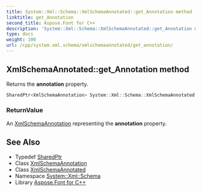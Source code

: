 ```yaml
---
title: System::Xml::Schema::XmlSchemaAnnotated::get_Annotation method
linktitle: get_Annotation
second_title: Aspose.Font for C++
description: 'System::Xml::Schema::XmlSchemaAnnotated::get_Annotation method. Returns the annotation property in C++.'
type: docs
weight: 100
url: /cpp/system.xml.schema/xmlschemaannotated/get_annotation/
---
```

## XmlSchemaAnnotated::get_Annotation method


Returns the **annotation** property.

```cpp
SharedPtr<XmlSchemaAnnotation> System::Xml::Schema::XmlSchemaAnnotated::get_Annotation()
```


### ReturnValue

An [XmlSchemaAnnotation](../../xmlschemaannotation/) representing the **annotation** property.

## See Also

* Typedef [SharedPtr](../../../system/sharedptr/)
* Class [XmlSchemaAnnotation](../../xmlschemaannotation/)
* Class [XmlSchemaAnnotated](../)
* Namespace [System::Xml::Schema](../../)
* Library [Aspose.Font for C++](../../../)
